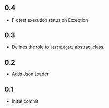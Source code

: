 ## 0.4

* Fix test execution status on Exception

## 0.3

* Defines the role to `TestWidgets` abstract class.

## 0.2

* Adds Json Loader

## 0.1

* Initial commit

